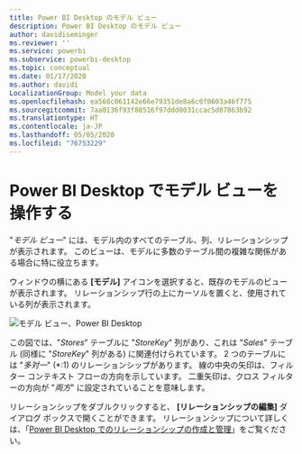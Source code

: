 ```yaml
---
title: Power BI Desktop のモデル ビュー
description: Power BI Desktop のモデル ビュー
author: davidiseminger
ms.reviewer: ''
ms.service: powerbi
ms.subservice: powerbi-desktop
ms.topic: conceptual
ms.date: 01/17/2020
ms.author: davidi
LocalizationGroup: Model your data
ms.openlocfilehash: ea568c061142e66e79351de8a6c0f0603a46f775
ms.sourcegitcommit: 7aa0136f93f88516f97ddd8031ccac5d07863b92
ms.translationtype: HT
ms.contentlocale: ja-JP
ms.lasthandoff: 05/05/2020
ms.locfileid: "76753229"
---
```

# <a name="work-with-model-view-in-power-bi-desktop"></a>Power BI Desktop でモデル ビューを操作する

"*モデル ビュー*" には、モデル内のすべてのテーブル、列、リレーションシップが表示されます。 このビューは、モデルに多数のテーブル間の複雑な関係がある場合に特に役立ちます。

ウィンドウの横にある **[モデル]** アイコンを選択すると、既存のモデルのビューが表示されます。 リレーションシップ行の上にカーソルを置くと、使用されている列が表示されます。

![モデル ビュー、Power BI Desktop](media/desktop-relationship-view/model-view-full-screen.png)

この図では、"*Stores*" テーブルに "*StoreKey*" 列があり、これは "*Sales*" テーブル (同様に "*StoreKey*" 列がある) に関連付けられています。 2 つのテーブルには "*多対一*" (\*:1) のリレーションシップがあります。 線の中央の矢印は、フィルター コンテキスト フローの方向を示しています。 二重矢印は、クロス フィルターの方向が "*両方*" に設定されていることを意味します。

リレーションシップをダブルクリックすると、 **[リレーションシップの編集]** ダイアログ ボックスで開くことができます。 リレーションシップについて詳しくは、「[Power BI Desktop でのリレーションシップの作成と管理](desktop-create-and-manage-relationships.md)」をご覧ください。
